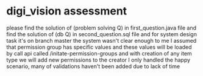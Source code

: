 # digi_vision assessment
please find the solution of (problem solving Q) in first_question.java file
and find the solution of (db Q) in second_question.sql file
and for system design task it's on branch master
the system wasn't clear enough to me 
I assumed that permission group has specific values and these values will be loaded by call api called /initate-permission-groups
and with creation of any item type we will add new permissions to the creator
I only handled the happy scenario, many of validations haven't been added due to lack of time

